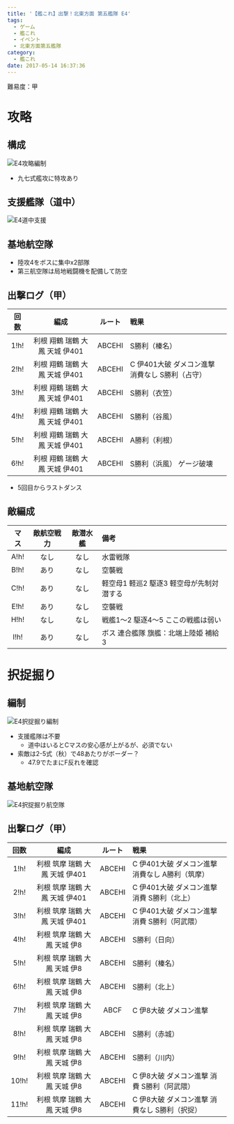 ```yaml
---
title: '【艦これ】出撃！北東方面 第五艦隊 E4'
tags:
  - ゲーム
  - 艦これ
  - イベント
  - 北東方面第五艦隊
category:
  - 艦これ
date: 2017-05-14 16:37:36
---
```


難易度：甲

<!-- more -->

# 攻略

## 構成

![E4攻略編制](e4-party.png "E4攻略編制")

* 九七式艦攻に特攻あり

## 支援艦隊（道中）

![E4道中支援](e4-support-way.png "E4道中支援")

## 基地航空隊

* 陸攻4をボスに集中x2部隊
* 第三航空隊は局地戦闘機を配備して防空

## 出撃ログ（甲）

|回数|編成|ルート|戦果|
|:--:|:---:|:--:|:---|
|1!h!|利根 翔鶴 瑞鶴 大鳳 天城 伊401|ABCEHI|S勝利（榛名）|
|2!h!|利根 翔鶴 瑞鶴 大鳳 天城 伊401|ABCEHI|C 伊401大破 ダメコン進撃 消費なし S勝利（占守）|
|3!h!|利根 翔鶴 瑞鶴 大鳳 天城 伊401|ABCEHI|S勝利（衣笠）|
|4!h!|利根 翔鶴 瑞鶴 大鳳 天城 伊401|ABCEHI|S勝利（谷風）|
|5!h!|利根 翔鶴 瑞鶴 大鳳 天城 伊401|ABCEHI|A勝利（利根）|
|6!h!|利根 翔鶴 瑞鶴 大鳳 天城 伊401|ABCEHI|S勝利（浜風） ゲージ破壊|

* 5回目からラストダンス

## 敵編成

|マス|敵航空戦力|敵潜水艦|備考|
|:-:|:-:|:-:|:-|
|A!h!|なし|なし|水雷戦隊|
|B!h!|あり|なし|空襲戦|
|C!h!|あり|なし|軽空母1 軽巡2 駆逐3 軽空母が先制対潜する|
|E!h!|あり|なし|空襲戦|
|H!h!|なし|なし|戦艦1～2 駆逐4～5 ここの戦艦は弱い|
|I!h!|あり|なし|ボス 連合艦隊 旗艦：北端上陸姫 補給3|

# 択捉掘り

## 編制

![E4択捉掘り編制](e4-dig-party.png "E4択捉掘り編制")

* 支援艦隊は不要
  * 道中はいるとCマスの安心感が上がるが、必須でない
* 索敵は2-5式（秋）で48あたりがボーダー？
  * 47.9でたまにF反れを確認

## 基地航空隊

![E4択捉掘り航空隊](e4-dig-airforce.png "E4択捉掘り航空隊")

## 出撃ログ（甲）

|回数|編成|ルート|戦果|
|:--:|:---:|:--:|:---|
|1!h!|利根 筑摩 瑞鶴 大鳳 天城 伊401|ABCEHI|C 伊401大破 ダメコン進撃 消費なし A勝利（筑摩）|
|2!h!|利根 筑摩 瑞鶴 大鳳 天城 伊401|ABCEHI|C 伊401大破 ダメコン進撃 消費 S勝利（北上）|
|3!h!|利根 筑摩 瑞鶴 大鳳 天城 伊401|ABCEHI|C 伊401大破 ダメコン進撃 消費 S勝利（阿武隈）|
|4!h!|利根 筑摩 瑞鶴 大鳳 天城 伊8|ABCEHI|S勝利（日向）|
|5!h!|利根 筑摩 瑞鶴 大鳳 天城 伊8|ABCEHI|S勝利（榛名）|
|6!h!|利根 筑摩 瑞鶴 大鳳 天城 伊8|ABCEHI|S勝利（北上）|
|7!h!|利根 筑摩 瑞鶴 大鳳 天城 伊8|ABCF|C 伊8大破 ダメコン進撃|
|8!h!|利根 筑摩 瑞鶴 大鳳 天城 伊8|ABCEHI|S勝利（赤城）|
|9!h!|利根 筑摩 瑞鶴 大鳳 天城 伊8|ABCEHI|S勝利（川内）|
|10!h!|利根 筑摩 瑞鶴 大鳳 天城 伊8|ABCEHI|C 伊8大破 ダメコン進撃 消費 S勝利（阿武隈）|
|11!h!|利根 筑摩 瑞鶴 大鳳 天城 伊8|ABCEHI|C 伊8大破 ダメコン進撃 消費なし S勝利（択捉）|

